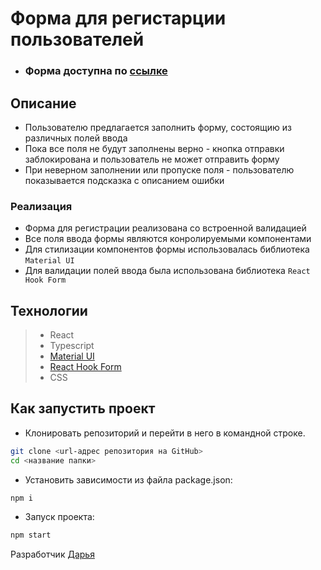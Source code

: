 # Форма для регистарции пользователей

- ### Форма доступна по [ссылке]()

## Описание

- Пользователю предлагается заполнить форму, состоящию из различных полей ввода
- Пока все поля не будут заполнены верно - кнопка отправки заблокирована и пользователь не может отправить форму
- При неверном заполнении или пропуске поля - пользователю показывается подсказка с описанием ошибки


### Реализация
- Форма для регистрации реализована со встроенной валидацией
- Все поля ввода формы являются конролируемыми компонентами
- Для стилизации компонентов формы использовалась библиотека ```Material UI```
- Для валидации полей ввода была использована библиотека ```React Hook Form```

## Технологии

> - React
> - Typescript
> - [Material UI](https://mui.com/)
> - [React Hook Form](https://react-hook-form.com/)
> - CSS


## Как запустить проект

- Клонировать репозиторий и перейти в него в командной строке.

```Bash
git clone <url-адрес репозитория на GitHub>
cd <название папки>
```

- Установить зависимости из файла package.json:

```Bash
npm i
```

- Запуск проекта:

```Bash
npm start
```

Разработчик [Дарья](https://github.com/daria-bnn?tab=repositories)
